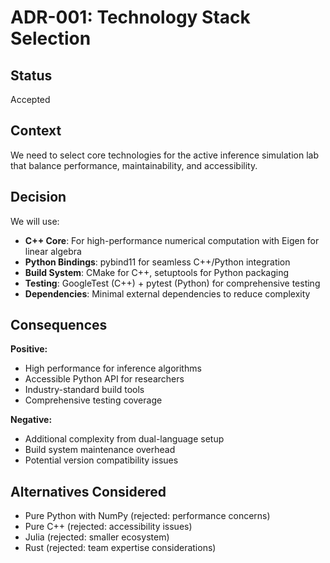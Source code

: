 # ADR-001: Technology Stack Selection

## Status
Accepted

## Context
We need to select core technologies for the active inference simulation lab that balance performance, maintainability, and accessibility.

## Decision
We will use:
- **C++ Core**: For high-performance numerical computation with Eigen for linear algebra
- **Python Bindings**: pybind11 for seamless C++/Python integration
- **Build System**: CMake for C++, setuptools for Python packaging
- **Testing**: GoogleTest (C++) + pytest (Python) for comprehensive testing
- **Dependencies**: Minimal external dependencies to reduce complexity

## Consequences
**Positive:**
- High performance for inference algorithms
- Accessible Python API for researchers
- Industry-standard build tools
- Comprehensive testing coverage

**Negative:**
- Additional complexity from dual-language setup
- Build system maintenance overhead
- Potential version compatibility issues

## Alternatives Considered
- Pure Python with NumPy (rejected: performance concerns)
- Pure C++ (rejected: accessibility issues)
- Julia (rejected: smaller ecosystem)
- Rust (rejected: team expertise considerations)